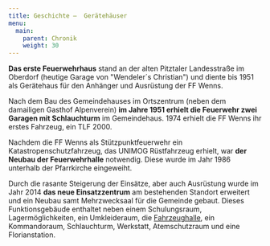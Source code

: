 ```yaml
---
title: Geschichte —  Gerätehäuser
menu:
  main:
    parent: Chronik
    weight: 30
---
```


**Das erste Feuerwehrhaus** stand an der alten Pitztaler Landesstraße im Oberdorf (heutige Garage von "Wendeler´s Christian") und diente bis 1951 als Gerätehaus für den Anhänger und Ausrüstung der FF Wenns.

Nach dem Bau des Gemeindehauses im Ortszentrum (neben dem damailigen Gasthof Alpenverein) **im Jahre 1951 erhielt die Feuerwehr zwei Garagen mit Schlauchturm** im Gemeindehaus. 1974 erhielt die FF Wenns ihr erstes Fahrzeug, ein TLF 2000.

Nachdem die FF Wenns als Stützpunktfeuerwehr ein Katastropenschutzfahrzeug, das UNIMOG Rüstfahrzeug erhielt, war **der Neubau der Feuerwehrhalle** notwendig. Diese wurde im Jahr 1986 unterhalb der Pfarrkirche eingeweiht.

Durch die rasante Steigerung der Einsätze, aber auch Ausrüstung wurde im Jahr 2014 **das neue Einsatzzentrum** am bestehenden Standort erweitert und ein Neubau samt Mehrzwecksaal für die Gemeinde gebaut. Dieses Funktionsgebäude enthaltet neben einem Schulungsraum, Lagermöglichkeiten, ein Umkleideraum, die [Fahrzeughalle](/feuerwehrhalle/fahrzeughalle), ein Kommandoraum, Schlauchturm, Werkstatt, Atemschutzraum und eine Florianstation.
